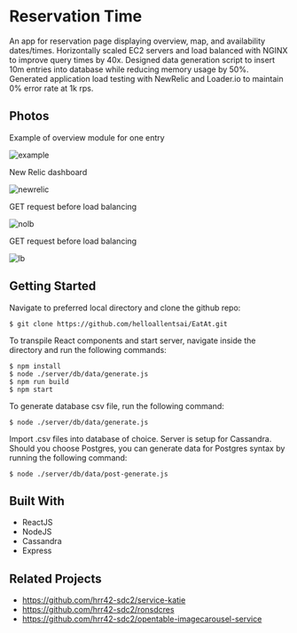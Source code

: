 # Reservation Time
An app for reservation page displaying overview, map, and availability dates/times. Horizontally scaled EC2 servers and load balanced with NGINX to improve query times by 40x. Designed data generation script to insert 10m entries into database while reducing memory usage by 50%. Generated application load testing with NewRelic and Loader.io to maintain 0% error rate at 1k rps.

## Photos
Example of overview module for one entry

![example](../assets/example.jpg?raw=true)

New Relic dashboard

![newrelic](../assets/newrelic.png?raw=true)

GET request before load balancing

![nolb](../assets/nolb.png?raw=true)

GET request before load balancing

![lb](../assets/lb.png?raw=true)

## Getting Started

Navigate to preferred local directory and clone the github repo:

```
$ git clone https://github.com/helloallentsai/EatAt.git
```

To transpile React components and start server, navigate inside the directory and run the following commands:

```
$ npm install
$ node ./server/db/data/generate.js
$ npm run build
$ npm start
```

To generate database csv file, run the following command:

```
$ node ./server/db/data/generate.js
```



Import .csv files into database of choice. Server is setup for Cassandra. Should you choose Postgres, you can generate data for Postgres syntax by running the following command:

```
$ node ./server/db/data/post-generate.js
```

## Built With

 - ReactJS
 - NodeJS
 - Cassandra
 - Express

## Related Projects

  - https://github.com/hrr42-sdc2/service-katie
  - https://github.com/hrr42-sdc2/ronsdcres
  - https://github.com/hrr42-sdc2/opentable-imagecarousel-service